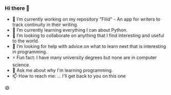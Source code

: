 ### Hi there 👋

- 🔭 I’m currently working on my repository "Filid" - An app for writers to track continuity in their writing.
- 🌱 I’m currently learning everything I can about Python.
- 👯 I’m looking to collaborate on anything that I find interesting and useful to the world.
- 🤔 I’m looking for help with advice on what to learn next that is interesting in programming.
- ⚡ Fun fact: I have many university degrees but none are in computer science.
- 💬 Ask me about why I'm learning programming.  
- 📫 How to reach me: ... I'll get back to you on this one

😄

